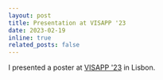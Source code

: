 ```yaml
---
layout: post
title: Presentation at VISAPP '23
date: 2023-02-19
inline: true
related_posts: false
---
```


I presented a poster at [VISAPP '23](https://visapp.scitevents.org/?y=2023) in Lisbon.
